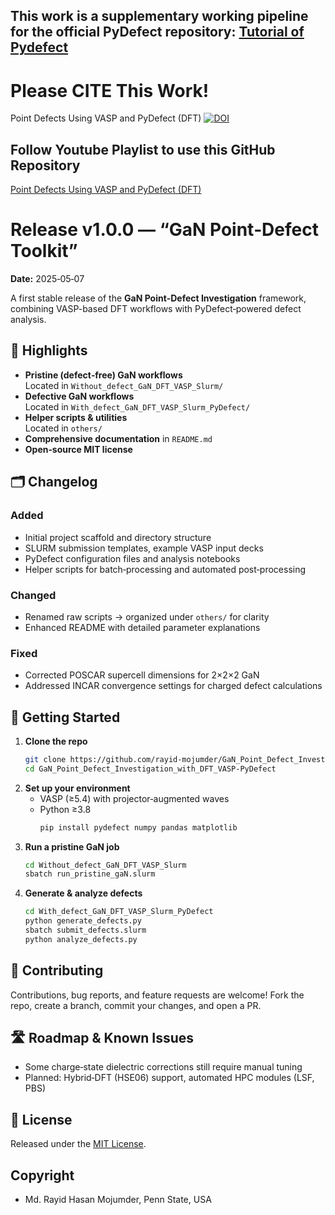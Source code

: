 ## This work is a supplementary working pipeline for the official PyDefect repository: [Tutorial of Pydefect](https://kumagai-group.github.io/pydefect/index.html)

# Please CITE This Work!
Point Defects Using VASP and PyDefect (DFT) [![DOI](https://zenodo.org/badge/DOI/10.5281/zenodo.15358398.svg)](https://doi.org/10.5281/zenodo.15358398)

## Follow Youtube Playlist to use this GitHub Repository
[Point Defects Using VASP and PyDefect (DFT)](https://www.youtube.com/playlist?list=PLSm7ZQMDqBcdkODXc4n9LvCrBzmgtRQpA)

# Release v1.0.0 — “GaN Point‑Defect Toolkit”
**Date:** 2025‑05‑07

A first stable release of the **GaN Point‑Defect Investigation** framework, combining VASP-based DFT workflows with PyDefect‑powered defect analysis.

## 🚀 Highlights

- **Pristine (defect‑free) GaN workflows**  
  Located in `Without_defect_GaN_DFT_VASP_Slurm/`
- **Defective GaN workflows**  
  Located in `With_defect_GaN_DFT_VASP_Slurm_PyDefect/`
- **Helper scripts & utilities**  
  Located in `others/`
- **Comprehensive documentation** in `README.md`
- **Open‑source MIT license**  

## 🗂️ Changelog

### Added
- Initial project scaffold and directory structure  
- SLURM submission templates, example VASP input decks  
- PyDefect configuration files and analysis notebooks  
- Helper scripts for batch‑processing and automated post‑processing  

### Changed
- Renamed raw scripts → organized under `others/` for clarity  
- Enhanced README with detailed parameter explanations  

### Fixed
- Corrected POSCAR supercell dimensions for 2×2×2 GaN  
- Addressed INCAR convergence settings for charged defect calculations  

## 📖 Getting Started

1. **Clone the repo**  
   ```bash
   git clone https://github.com/rayid-mojumder/GaN_Point_Defect_Investigation_with_DFT_VASP-PyDefect.git
   cd GaN_Point_Defect_Investigation_with_DFT_VASP-PyDefect
   ```
2. **Set up your environment**  
   - VASP (≥5.4) with projector‑augmented waves  
   - Python ≥3.8  
     ```bash
     pip install pydefect numpy pandas matplotlib
     ```
3. **Run a pristine GaN job**  
   ```bash
   cd Without_defect_GaN_DFT_VASP_Slurm
   sbatch run_pristine_gaN.slurm
   ```
4. **Generate & analyze defects**  
   ```bash
   cd With_defect_GaN_DFT_VASP_Slurm_PyDefect
   python generate_defects.py
   sbatch submit_defects.slurm
   python analyze_defects.py
   ```

## 📝 Contributing

Contributions, bug reports, and feature requests are welcome! Fork the repo, create a branch, commit your changes, and open a PR.

## 🛣️ Roadmap & Known Issues

- Some charge‑state dielectric corrections still require manual tuning  
- Planned: Hybrid‑DFT (HSE06) support, automated HPC modules (LSF, PBS)  

## 📄 License

Released under the [MIT License](./LICENSE).

## Copyright
* Md. Rayid Hasan Mojumder, Penn State, USA

